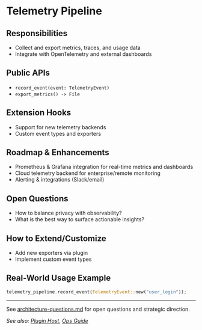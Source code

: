 # Telemetry Pipeline

## Responsibilities

- Collect and export metrics, traces, and usage data
- Integrate with OpenTelemetry and external dashboards

## Public APIs

- `record_event(event: TelemetryEvent)`
- `export_metrics() -> File`

## Extension Hooks

- Support for new telemetry backends
- Custom event types and exporters

## Roadmap & Enhancements

- Prometheus & Grafana integration for real-time metrics and dashboards
- Cloud telemetry backend for enterprise/remote monitoring
- Alerting & integrations (Slack/email)

## Open Questions

- How to balance privacy with observability?
- What is the best way to surface actionable insights?

## How to Extend/Customize

- Add new exporters via plugin
- Implement custom event types

## Real-World Usage Example

```rust
telemetry_pipeline.record_event(TelemetryEvent::new("user_login"));
```

---

See [architecture-questions.md](../Architecture%20&%20Component%20Guides/architecture-questions.md) for open questions and strategic direction.

_See also: [Plugin Host](plugin-host.md), [Ops Guide](../ops-guide.md)_
